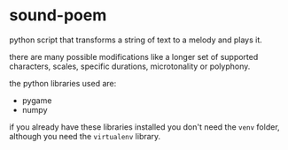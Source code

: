 # sound-poem
python script that transforms a string of text to a melody and plays it.

there are many possible modifications like a longer set of supported characters, scales, specific durations, microtonality or polyphony.

the python libraries used are:
- pygame
- numpy

if you already have these libraries installed you don't need the `venv` folder, although you need the `virtualenv` library.
